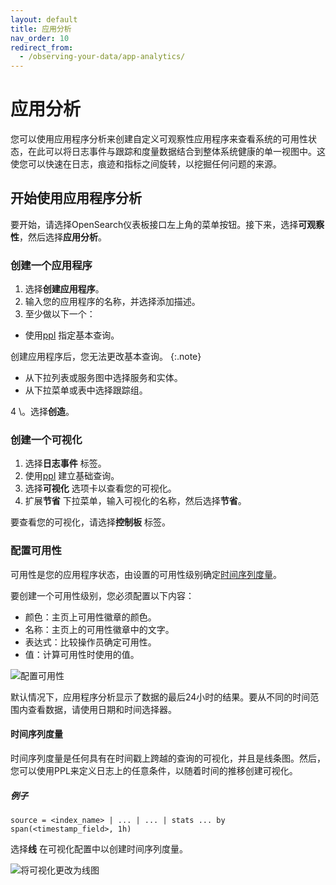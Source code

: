 ```yaml
---
layout: default
title: 应用分析
nav_order: 10
redirect_from:
  - /observing-your-data/app-analytics/
---
```


# 应用分析

您可以使用应用程序分析来创建自定义可观察性应用程序来查看系统的可用性状态，在此可以将日志事件与跟踪和度量数据结合到整体系统健康的单一视图中。这使您可以快速在日志，痕迹和指标之间旋转，以挖掘任何问题的来源。

## 开始使用应用程序分析

要开始，请选择OpenSearch仪表板接口左上角的菜单按钮。接下来，选择**可观察性**，然后选择**应用分析**。

### 创建一个应用程序

1. 选择**创建应用程序**。
2. 输入您的应用程序的名称，并选择添加描述。
3. 至少做以下一个：

- 使用[ppl]({{site.url}}{{site.baseurl}}/search-plugins/sql/ppl/index) 指定基本查询。

创建应用程序后，您无法更改基本查询。
{:.note}

- 从下拉列表或服务图中选择服务和实体。
- 从下拉菜单或表中选择跟踪组。

4 \。选择**创造**。

### 创建一个可视化

1. 选择**日志事件** 标签。
1. 使用[ppl]({{site.url}}{{site.baseurl}}/search-plugins/sql/ppl/index) 建立基础查询。
1. 选择**可视化** 选项卡以查看您的可视化。
1. 扩展**节省** 下拉菜单，输入可视化的名称，然后选择**节省**。

要查看您的可视化，请选择**控制板** 标签。

### 配置可用性

可用性是您的应用程序状态，由设置的可用性级别确定[时间序列度量]({{site.url}}{{site.baseurl}}/observing-your-data/app-analytics/#time-series-metric)。

要创建一个可用性级别，您必须配置以下内容：
- 颜色：主页上可用性徽章的颜色。
- 名称：主页上的可用性徽章中的文字。
- 表达式：比较操作员确定可用性。
- 值：计算可用性时使用的值。

![配置可用性]({{site.url}}{{site.baseurl}}/images/app_availability_level.gif)

默认情况下，应用程序分析显示了数据的最后24小时的结果。要从不同的时间范围内查看数据，请使用日期和时间选择器。

#### 时间序列度量

时间序列度量是任何具有在时间戳上跨越的查询的可视化，并且是线条图。然后，您可以使用PPL来定义日志上的任意条件，以随着时间的推移创建可视化。

##### 例子
```
source = <index_name> | ... | ... | stats ... by span(<timestamp_field>, 1h)
```

选择**线** 在可视化配置中以创建时间序列度量。

![将可视化更改为线图]({{site.url}}{{site.baseurl}}/images/visualization-line-type.gif)

